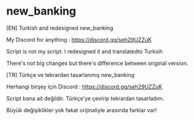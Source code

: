 # new_banking
[EN]
Turkish and redesigned new_banking

My Discord for anything : https://discord.gg/seh29UZZuK

Script is not my script. I redesigned it and translatedto Turksih

There's not big changes but there's difference between original version.

[TR]
Türkçe ve tekrardan tasarlanmış new_banking

Herhangi birşey için Discord : https://discord.gg/seh29UZZuK

Script bana ait değildir. Türkçe'ye çevirip tekrardan tasarladım.

Büyük değişiklikler yok fakat orijinaliyle arasında farklar var!
